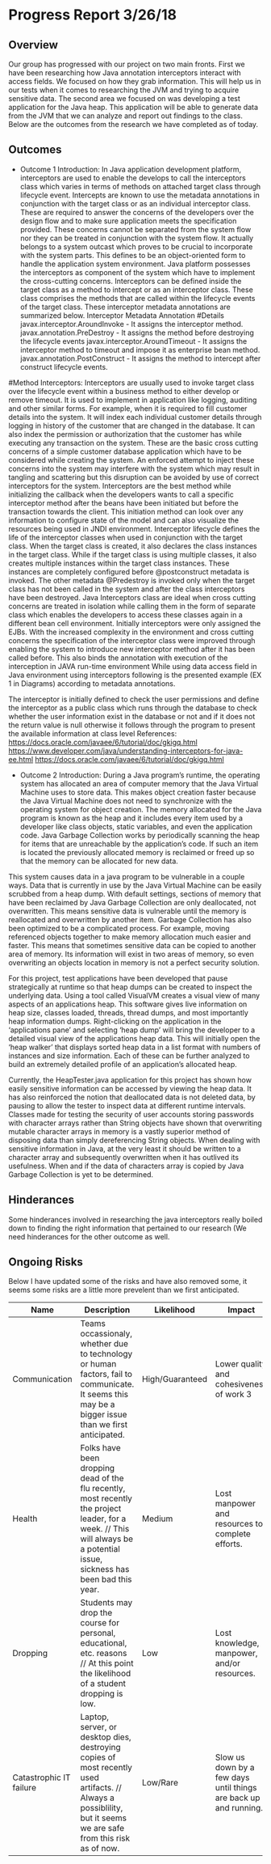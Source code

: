 # Progress Report 3/26/18
## Overview
Our group has progressed with our project on two main fronts. First we have been researching how Java annotation interceptors interact with access fields.
We focused on how they grab information. This will help us in our tests when it comes to researching the JVM and trying to acquire sensitive data.
The second area we focused on was developing a test application for the Java heap. This application will be able to generate data from the JVM that we can analyze and report out findings to the class.
Below are the outcomes from the research we have completed as of today. 
## Outcomes
* Outcome 1
Introduction:
In Java application development platform, interceptors are used to enable the develops to call the interceptors class which varies in terms of methods on attached target class through lifecycle event. Intercepts are known to use the metadata annotations in conjunction with the target class or as an individual interceptor class. These are required to answer the concerns of the developers over the design flow and to make sure application meets the specification provided. These concerns cannot be separated from the system flow nor they can be treated in conjunction with the system flow. It actually belongs to a system outcast which proves to be crucial to incorporate with the system parts. This defines to be an object-oriented form to handle the application system environment. 
Java platform possesses the interceptors as component of the system which have to implement the cross-cutting concerns. Interceptors can be defined inside the target class as a method to intercept or as an interceptor class. These class comprises the methods that are called within the lifecycle events of the target class. These interceptor metadata annotations are summarized below.
Interceptor Metadata Annotation
#Details
javax.interceptor.AroundInvoke - It assigns the interceptor method.
javax.annotation.PreDestroy - It assigns the method before destroying the lifecycle events
javax.interceptor.AroundTimeout - It assigns the interceptor method to timeout and impose it as enterprise bean method.
javax.annotation.PostConstruct - It assigns the method to intercept after construct lifecycle events.

#Method Interceptors:
Interceptors are usually used to invoke target class over the lifecycle event within a business method to either develop or remove timeout. It is used to implement in application like logging, auditing and other similar forms. For example, when it is required to fill customer details into the system. It will index each individual customer details through logging in history of the customer that are changed in the database. It can also index the permission or authorization that the customer has while executing any transaction on the system. These are the basic cross cutting concerns of a simple customer database application which have to be considered while creating the system.
An enforced attempt to inject these concerns into the system may interfere with the system which may result in tangling and scattering but this disruption can be avoided by use of correct interceptors for the system. Interceptors are the best method while initializing the callback when the developers wants to call a specific interceptor method after the beans have been initiated but before the transaction towards the client. This initiation method can look over any information to configure state of the model and can also visualize the resources being used in JNDI environment. 
Interceptor lifecycle defines the life of the interceptor classes when used in conjunction with the target class. When the target class is created, it also declares the class instances in the target class. While if the target class is using multiple classes, it also creates multiple instances within the target class instances. These instances are completely configured before @postconstruct metadata is invoked. The other metadata @Predestroy is invoked only when the target class has not been called in the system and after the class interceptors have been destroyed.
Java Interceptors class are ideal when cross cutting concerns are treated in isolation while calling them in the form of separate class which enables the developers to access these classes again in a different bean cell environment. Initially interceptors were only assigned the EJBs. With the increased complexity in the environment and cross cutting concerns the specification of the interceptor class were improved through enabling the system to introduce new interceptor method after it has been called before. This also binds the annotation with execution of the interception in JAVA run-time environment
While using data access field in Java environment using interceptors following is the presented example (EX 1 in Diagrams) according to metadata annotations.


The interceptor is initially defined to check the user permissions and define the interceptor as a public class which runs through the database to check whether the user information exist in the database or not and if it does not the return value is null otherwise it follows through the program to present the available information at class level
References:
https://docs.oracle.com/javaee/6/tutorial/doc/gkigq.html
https://www.developer.com/java/understanding-interceptors-for-java-ee.html
https://docs.oracle.com/javaee/6/tutorial/doc/gkigq.html

* Outcome 2
Introduction:
During a Java program’s runtime, the operating system has allocated an area of computer memory that the Java Virtual Machine uses to store data.  This makes object creation faster because the Java Virtual Machine does not need to synchronize with the operating system for object creation.  The memory allocated for the Java program is known as the heap and it includes every item used by a developer like class objects, static variables, and even the application code.  Java Garbage Collection works by periodically scanning the heap for items that are unreachable by the application’s code.  If such an item is located the previously allocated memory is reclaimed or freed up so that the memory can be allocated for new data.

This system causes data in a java program to be vulnerable in a couple ways.  Data that is currently in use by the Java Virtual Machine can be easily scrubbed from a heap dump.  With default settings, sections of memory that have been reclaimed by Java Garbage Collection are only deallocated, not overwritten.  This means sensitive data is vulnerable until the memory is reallocated and overwritten by another item.  Garbage Collection has also been optimized to be a complicated process.  For example, moving referenced objects together to make memory allocation much easier and faster.  This means that sometimes sensitive data can be copied to another area of memory.  Its information will exist in two areas of memory, so even overwriting an objects location in memory is not a perfect security solution.

For this project, test applications have been developed that pause strategically at runtime so that heap dumps can be created to inspect the underlying data.  Using a tool called VisualVM creates a visual view of many aspects of an applications heap.  This software gives live information on heap size, classes loaded, threads, thread dumps, and most importantly heap information dumps.  Right-clicking on the application in the ‘applications pane’ and selecting ‘heap dump’ will bring the developer to a detailed visual view of the applications heap data.  This will initially open the ‘heap walker’ that displays sorted heap data in a list format with numbers of instances and size information.  Each of these can be further analyzed to build an extremely detailed profile of an application’s allocated heap.

Currently, the HeapTester.java application for this project has shown how easily sensitive information can be accessed by viewing the heap data.  It has also reinforced the notion that deallocated data is not deleted data, by pausing to allow the tester to inspect data at different runtime intervals.  Classes made for testing the security of user accounts storing passwords with character arrays rather than String objects have shown that overwriting mutable character arrays in memory is a vastly superior method of disposing data than simply dereferencing String objects.  When dealing with sensitive information in Java, at the very least it should be written to a character array and subsequently overwritten when it has outlived its usefulness.  When and if the data of characters array is copied by Java Garbage Collection is yet to be determined.


## Hinderances
Some hinderances involved in researching the java interceptors really boiled down to finding the right information that pertained to our research
(We need hinderances for the other outcome as well.

## Ongoing Risks
Below I have updated some of the risks and have also removed some, it seems some risks are a little more prevelent than we first anticipated.

| Name | Description | Likelihood | Impact |
---|---|---|---
| Communication | Teams occassionaly, whether due to technology or human factors, fail to communicate. It seems this may be a bigger issue than we first anticipated. | High/Guaranteed | Lower quality and cohesiveness of work 3 |
| Health | Folks have been dropping dead of the flu recently, most recently the project leader, for a week. // This will always be a potential issue, sickness has been bad this year. | Medium | Lost manpower and resources to complete efforts. |
| Dropping | Students may drop the course for personal, educational, etc. reasons // At this point the likelihood of a student dropping is low. | Low | Lost knowledge, manpower, and/or resources. |
| Catastrophic IT failure | Laptop, server, or desktop dies, destroying copies of most recently used artifacts. // Always a possiblility, but it seems we are safe from this risk as of now. | Low/Rare | Slow us down by a few days until things are back up and running. |
